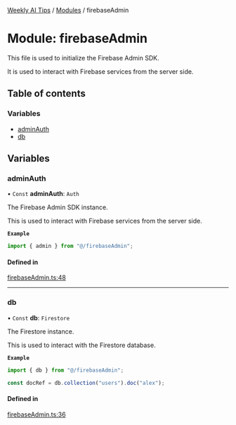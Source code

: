 [Weekly AI Tips](../README.md) / [Modules](../modules.md) / firebaseAdmin

# Module: firebaseAdmin

This file is used to initialize the Firebase Admin SDK.

It is used to interact with Firebase services from the server side.

## Table of contents

### Variables

- [adminAuth](firebaseAdmin.md#adminauth)
- [db](firebaseAdmin.md#db)

## Variables

### adminAuth

• `Const` **adminAuth**: `Auth`

The Firebase Admin SDK instance.

This is used to interact with Firebase services from the server side.

**`Example`**

```typescript
import { admin } from "@/firebaseAdmin";
```

#### Defined in

[firebaseAdmin.ts:48](https://github.com/alexsoyes/weekly-ai-tips/blob/82d80f9c03fb9b1eb480331758fae01e00b39731/firebaseAdmin.ts#L48)

___

### db

• `Const` **db**: `Firestore`

The Firestore instance.

This is used to interact with the Firestore database.

**`Example`**

```typescript
import { db } from "@/firebaseAdmin";

const docRef = db.collection("users").doc("alex");
```

#### Defined in

[firebaseAdmin.ts:36](https://github.com/alexsoyes/weekly-ai-tips/blob/82d80f9c03fb9b1eb480331758fae01e00b39731/firebaseAdmin.ts#L36)

